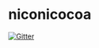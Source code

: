 # niconicocoa

[![Gitter](https://badges.gitter.im/nabettu/niconicocoa.svg)](https://gitter.im/nabettu/niconicocoa?utm_source=badge&utm_medium=badge&utm_campaign=pr-badge&utm_content=badge)